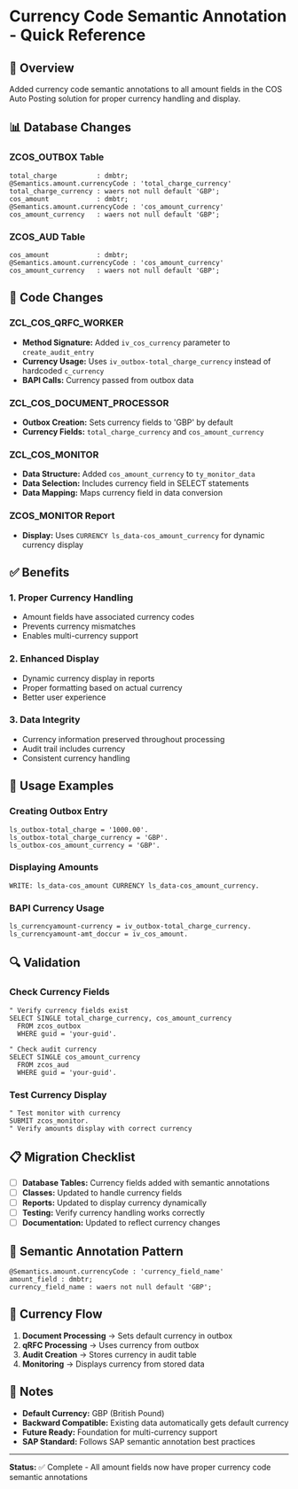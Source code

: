 # Currency Code Semantic Annotation - Quick Reference

## 🎯 Overview
Added currency code semantic annotations to all amount fields in the COS Auto Posting solution for proper currency handling and display.

## 📊 Database Changes

### ZCOS_OUTBOX Table
```abap
total_charge          : dmbtr;
@Semantics.amount.currencyCode : 'total_charge_currency'
total_charge_currency : waers not null default 'GBP';
cos_amount            : dmbtr;
@Semantics.amount.currencyCode : 'cos_amount_currency'
cos_amount_currency   : waers not null default 'GBP';
```

### ZCOS_AUD Table
```abap
cos_amount            : dmbtr;
@Semantics.amount.currencyCode : 'cos_amount_currency'
cos_amount_currency   : waers not null default 'GBP';
```

## 🔧 Code Changes

### ZCL_COS_QRFC_WORKER
- **Method Signature:** Added `iv_cos_currency` parameter to `create_audit_entry`
- **Currency Usage:** Uses `iv_outbox-total_charge_currency` instead of hardcoded `c_currency`
- **BAPI Calls:** Currency passed from outbox data

### ZCL_COS_DOCUMENT_PROCESSOR
- **Outbox Creation:** Sets currency fields to 'GBP' by default
- **Currency Fields:** `total_charge_currency` and `cos_amount_currency`

### ZCL_COS_MONITOR
- **Data Structure:** Added `cos_amount_currency` to `ty_monitor_data`
- **Data Selection:** Includes currency field in SELECT statements
- **Data Mapping:** Maps currency field in data conversion

### ZCOS_MONITOR Report
- **Display:** Uses `CURRENCY ls_data-cos_amount_currency` for dynamic currency display

## ✅ Benefits

### 1. **Proper Currency Handling**
- Amount fields have associated currency codes
- Prevents currency mismatches
- Enables multi-currency support

### 2. **Enhanced Display**
- Dynamic currency display in reports
- Proper formatting based on actual currency
- Better user experience

### 3. **Data Integrity**
- Currency information preserved throughout processing
- Audit trail includes currency
- Consistent currency handling

## 🚀 Usage Examples

### Creating Outbox Entry
```abap
ls_outbox-total_charge = '1000.00'.
ls_outbox-total_charge_currency = 'GBP'.
ls_outbox-cos_amount_currency = 'GBP'.
```

### Displaying Amounts
```abap
WRITE: ls_data-cos_amount CURRENCY ls_data-cos_amount_currency.
```

### BAPI Currency Usage
```abap
ls_currencyamount-currency = iv_outbox-total_charge_currency.
ls_currencyamount-amt_doccur = iv_cos_amount.
```

## 🔍 Validation

### Check Currency Fields
```abap
" Verify currency fields exist
SELECT SINGLE total_charge_currency, cos_amount_currency 
  FROM zcos_outbox 
  WHERE guid = 'your-guid'.

" Check audit currency
SELECT SINGLE cos_amount_currency 
  FROM zcos_aud 
  WHERE guid = 'your-guid'.
```

### Test Currency Display
```abap
" Test monitor with currency
SUBMIT zcos_monitor.
" Verify amounts display with correct currency
```

## 📋 Migration Checklist

- [ ] **Database Tables:** Currency fields added with semantic annotations
- [ ] **Classes:** Updated to handle currency fields
- [ ] **Reports:** Updated to display currency dynamically
- [ ] **Testing:** Verify currency handling works correctly
- [ ] **Documentation:** Updated to reflect currency changes

## 🎨 Semantic Annotation Pattern

```abap
@Semantics.amount.currencyCode : 'currency_field_name'
amount_field : dmbtr;
currency_field_name : waers not null default 'GBP';
```

## 🔄 Currency Flow

1. **Document Processing** → Sets default currency in outbox
2. **qRFC Processing** → Uses currency from outbox
3. **Audit Creation** → Stores currency in audit table
4. **Monitoring** → Displays currency from stored data

## 📝 Notes

- **Default Currency:** GBP (British Pound)
- **Backward Compatible:** Existing data automatically gets default currency
- **Future Ready:** Foundation for multi-currency support
- **SAP Standard:** Follows SAP semantic annotation best practices

---

**Status:** ✅ Complete - All amount fields now have proper currency code semantic annotations
